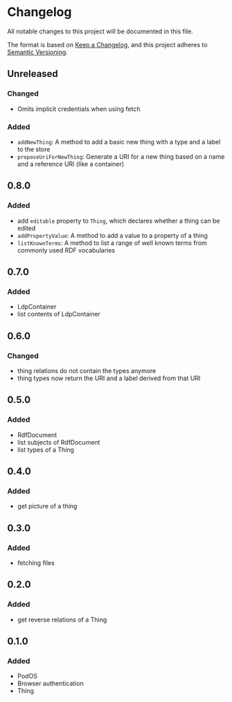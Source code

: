 # Changelog

All notable changes to this project will be documented in this file.

The format is based on [Keep a Changelog](https://keepachangelog.com/en/1.0.0/), and this project adheres to [Semantic Versioning](https://semver.org/spec/v2.0.0.html).

## Unreleased

### Changed

- Omits implicit credentials when using fetch

### Added

- `addNewThing`: A method to add a basic new thing with a type and a label to the store
- `proposeUriForNewThing`: Generate a URI for a new thing based on a name and a reference URI (like a container)

## 0.8.0

### Added

- add `editable` property to `Thing`, which declares whether a thing can be edited
- `addPropertyValue`: A method to add a value to a property of a thing 
- `listKnownTerms`: A method to list a range of well known terms from commonly used RDF vocabularies

## 0.7.0

### Added

- LdpContainer
- list contents of LdpContainer

## 0.6.0

### Changed

- thing relations do not contain the types anymore
- thing types now return the URI and a label derived from that URI

## 0.5.0

### Added

- RdfDocument
- list subjects of RdfDocument
- list types of a Thing

## 0.4.0

### Added

- get picture of a thing 

## 0.3.0

### Added

- fetching files

## 0.2.0

### Added

- get reverse relations of a Thing

## 0.1.0

### Added

- PodOS
- Browser authentication
- Thing
